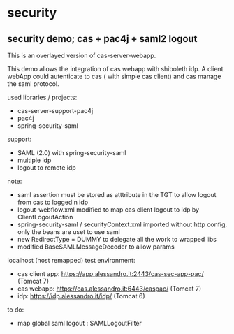 security
========

<h2>security demo; cas + pac4j + saml2 logout</h2>


This is an overlayed version of cas-server-webapp.

This demo allows the integration of cas webapp with shiboleth idp.
A client webApp could autenticate to cas ( with simple cas client) and cas manage the saml protocol.


used libraries / projects:

- cas-server-support-pac4j
- pac4j
- spring-security-saml


support:

- SAML (2.0) with spring-security-saml
- multiple idp
- logout to remote idp 


note:

- saml assertion must be stored as atttribute in the TGT to allow logout from cas to loggedIn idp
- logout-webflow.xml modified to map cas client logout to idp by ClientLogoutAction
- spring-security-saml / securityContext.xml imported without http config, only the beans are uset to use saml
- new RedirectType = DUMMY   to delegate all the work to wrapped libs
- modified BaseSAMLMessageDecoder to allow params


localhost (host remapped) test environment:

- cas client app: https://app.alessandro.it:2443/cas-sec-app-pac/   (Tomcat 7)
- cas webapp: https://cas.alessandro.it:6443/caspac/   (Tomcat 7)
- idp: https://idp.alessandro.it/idp/   (Tomcat 6)

 
to do:

- map global saml logout : SAMLLogoutFilter


